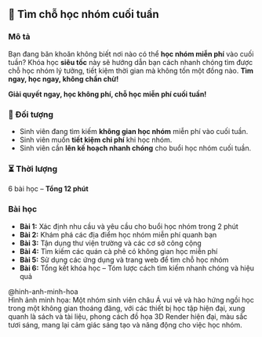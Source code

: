 ## 📌 Tìm chỗ học nhóm cuối tuần  

### Mô tả  
Bạn đang băn khoăn không biết nơi nào có thể **học nhóm miễn phí** vào cuối tuần? Khóa học **siêu tốc** này sẽ hướng dẫn bạn cách nhanh chóng tìm được chỗ học nhóm lý tưởng, tiết kiệm thời gian mà không tốn một đồng nào. **Tìm ngay, học ngay, không chần chừ!**

**Giải quyết ngay, học không phí, chỗ học miễn phí cuối tuần!**

### 🎯 Đối tượng  
- Sinh viên đang tìm kiếm **không gian học nhóm** miễn phí vào cuối tuần.  
- Sinh viên muốn **tiết kiệm chi phí** khi học nhóm.  
- Sinh viên cần **lên kế hoạch nhanh chóng** cho buổi học nhóm cuối tuần.  

### ⏳ Thời lượng  
6 bài học – **Tổng 12 phút**  

### Bài học  
- **Bài 1:** Xác định nhu cầu và yêu cầu cho buổi học nhóm trong 2 phút  
- **Bài 2:** Khám phá các địa điểm học nhóm miễn phí quanh bạn  
- **Bài 3:** Tận dụng thư viện trường và các cơ sở công cộng  
- **Bài 4:** Tìm kiếm các quán cà phê có không gian học miễn phí  
- **Bài 5:** Sử dụng các ứng dụng và trang web để tìm chỗ học nhóm  
- **Bài 6:** Tổng kết khóa học – Tóm lược cách tìm kiếm nhanh chóng và hiệu quả  

@hinh-anh-minh-hoa  
Hình ảnh minh họa: Một nhóm sinh viên châu Á vui vẻ và hào hứng ngồi học trong một không gian thoáng đãng, với các thiết bị học tập hiện đại, xung quanh là sách và tài liệu, phong cách đồ họa 3D Render hiện đại, màu sắc tươi sáng, mang lại cảm giác sáng tạo và năng động cho việc học nhóm.